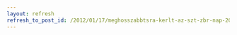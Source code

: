 ```yaml
---
layout: refresh
refresh_to_post_id: /2012/01/17/meghosszabbtsra-kerlt-az-szt-zbr-nap-2011-plyzat
---
```

